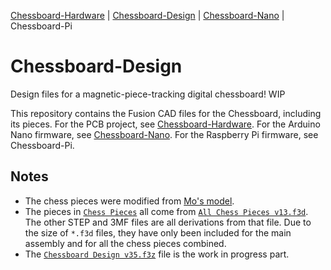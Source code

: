 [Chessboard-Hardware](https://github.com/UnsignedArduino/Chessboard-Hardware) |
[Chessboard-Design](https://github.com/UnsignedArduino/Chessboard-Design) |
[Chessboard-Nano](https://github.com/UnsignedArduino/Chessboard-Nano) |
Chessboard-Pi

# Chessboard-Design

Design files for a magnetic-piece-tracking digital chessboard! WIP

This repository contains the Fusion CAD files for the Chessboard, including its pieces. 
For the PCB project, see [Chessboard-Hardware](https://github.com/UnsignedArduino/Chessboard-Hardware).
For the Arduino Nano firmware, see [Chessboard-Nano](https://github.com/UnsignedArduino/Chessboard-Nano).
For the Raspberry Pi firmware, see Chessboard-Pi.

## Notes

* The chess pieces were modified from [Mo's model](https://makerworld.com/en/models/216757-chess-set?from=search#profileId-388041).
* The pieces in [`Chess Pieces`](Chess%20Pieces) all come from 
  [`All Chess Pieces v13.f3d`](Chess%20Pieces/All%20Chess%20Pieces%20v13.f3d). The
  other STEP and 3MF files are all derivations from that file. Due to the size
  of `*.f3d` files, they have only been included for the main assembly and for
  all the chess pieces combined.
* The [`Chessboard Design v35.f3z`](Chessboard%20Design%20v35.f3z) file is
  the work in progress part. 
